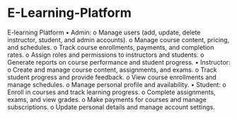 # E-Learning-Platform
E-learning Platform
• Admin:
o Manage users (add, update, delete instructor, student, and admin accounts).
o Manage course content, pricing, and schedules.
o Track course enrollments, payments, and completion rates.
o Assign roles and permissions to instructors and students.
o Generate reports on course performance and student progress.
• Instructor:
o Create and manage course content, assignments, and exams.
o Track student progress and provide feedback.
o View course enrollments and manage schedules.
o Manage personal profile and availability.
• Student:
o Enroll in courses and track learning progress.
o Complete assignments, exams, and view grades.
o Make payments for courses and manage subscriptions.
o Update personal details and manage account settings.
